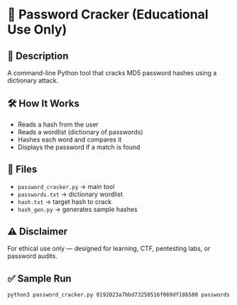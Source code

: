 # 🔐 Password Cracker (Educational Use Only)

## 📌 Description
A command-line Python tool that cracks MD5 password hashes using a dictionary attack.

## 🛠️ How It Works
- Reads a hash from the user
- Reads a wordlist (dictionary of passwords)
- Hashes each word and compares it
- Displays the password if a match is found

## 📂 Files
- `password_cracker.py` → main tool
- `passwords.txt` → dictionary wordlist
- `hash.txt` → target hash to crack
- `hash_gen.py` → generates sample hashes

## ⚠️ Disclaimer
For ethical use only — designed for learning, CTF, pentesting labs, or password audits.

## ✅ Sample Run
```bash
python3 password_cracker.py 0192023a7bbd73250516f069df18b500 passwords.txt
